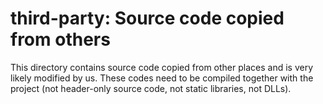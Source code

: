 # third-party: Source code copied from others

This directory contains source code copied from other places
and is very likely modified by us. These codes need to be compiled
together with the project (not header-only source code, not static libraries, not DLLs).

